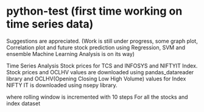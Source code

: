 # python-test (first time working on time series data)
Suggestions are appreciated.
(Work is still under progress, some graph plot, Correlation plot and future stock prediction using Regression, SVM and ensemble Machine Learning Analysis is on its way)

Time Series Analysis
Stock prices for TCS and INFOSYS and NIFTYIT Index.
Stock prices and OCLHV values are downloaded using pandas_datareader library and OCLHV(Opening Closing Low High Volume) values for Index NIFTY IT is downloaded using nsepy library.

where rolling window is incremented with 10 steps
For all the stocks and index dataset
